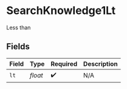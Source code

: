 # SearchKnowledge1Lt

Less than


## Fields

| Field              | Type               | Required           | Description        |
| ------------------ | ------------------ | ------------------ | ------------------ |
| `lt`               | *float*            | :heavy_check_mark: | N/A                |